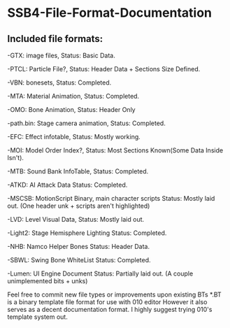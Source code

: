 # SSB4-File-Format-Documentation

## Included file formats:
-GTX: image files,
    Status: Basic Data.

-PTCL: Particle File?,
    Status: Header Data + Sections Size Defined.

-VBN: bonesets,
    Status: Completed.

-MTA: Material Animation,
    Status: Completed.

-OMO: Bone Animation,
    Status: Header Only

-path.bin: Stage camera animation,
    Status: Completed.

-EFC: Effect infotable,
    Status: Mostly working.

-MOI: Model Order Index?, 
    Status: Most Sections Known(Some Data Inside Isn't).

-MTB: Sound Bank InfoTable, 
    Status: Completed.
    
-ATKD: AI Attack Data
    Status: Completed.

-MSCSB: MotionScript Binary, main character scripts
    Status: Mostly laid out. (One header unk + scripts aren't highlighted)
	
-LVD: Level Visual Data, 
    Status: Mostly laid out.
    
-Light2: Stage Hemisphere Lighting
    Status: Completed.
	
-NHB: Namco Helper Bones
    Status: Header Data.
	
-SBWL: Swing Bone WhiteList
    Status: Completed.
	
-Lumen: UI Engine Document
	Status: Partially laid out. (A couple unimplemented bits + unks)

Feel free to commit new file types or improvements upon existing BTs
*.BT is a binary template file format for use with 010 editor
However it also serves as a decent documentation format.
I highly suggest trying 010's template system out.
